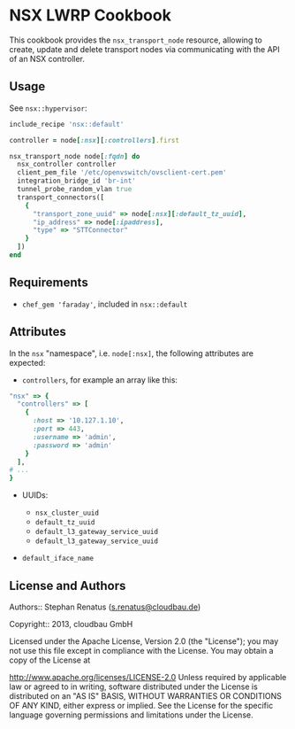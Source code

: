 NSX LWRP Cookbook
============
This cookbook provides the `nsx_transport_node` resource, allowing to create, update and delete transport nodes via communicating with the API of an NSX controller.

Usage
------------

See `nsx::hypervisor`:

```ruby
include_recipe 'nsx::default'

controller = node[:nsx][:controllers].first

nsx_transport_node node[:fqdn] do
  nsx_controller controller
  client_pem_file '/etc/openvswitch/ovsclient-cert.pem'
  integration_bridge_id 'br-int'
  tunnel_probe_random_vlan true
  transport_connectors([
    {
      "transport_zone_uuid" => node[:nsx][:default_tz_uuid],
      "ip_address" => node[:ipaddress],
      "type" => "STTConnector"
    }
  ])
end
```

Requirements
------------
- `chef_gem 'faraday'`, included in `nsx::default`


Attributes
----------

In the `nsx` "namespace", i.e. `node[:nsx]`, the following attributes are expected:

- `controllers`, for example an array like this:

```ruby
"nsx" => {
  "controllers" => [
    {
      :host => '10.127.1.10',
      :port => 443,
      :username => 'admin',
      :password => 'admin'
    }
  ],
# ...
}
```

- UUIDs:

    - `nsx_cluster_uuid`
    - `default_tz_uuid`
    - `default_l3_gateway_service_uuid`
    - `default_l3_gateway_service_uuid`

- `default_iface_name`

License and Authors
-------------------

Authors:: Stephan Renatus (<s.renatus@cloudbau.de>)

Copyright:: 2013, cloudbau GmbH

Licensed under the Apache License, Version 2.0 (the "License"); you may not use this file except in compliance with the License. You may obtain a copy of the License at

http://www.apache.org/licenses/LICENSE-2.0
Unless required by applicable law or agreed to in writing, software distributed under the License is distributed on an "AS IS" BASIS, WITHOUT WARRANTIES OR CONDITIONS OF ANY KIND, either express or implied. See the License for the specific language governing permissions and limitations under the License.

